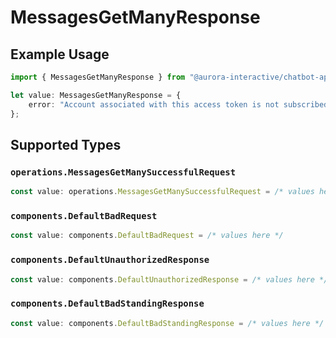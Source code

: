 # MessagesGetManyResponse

## Example Usage

```typescript
import { MessagesGetManyResponse } from "@aurora-interactive/chatbot-api-sdk/models/operations";

let value: MessagesGetManyResponse = {
    error: "Account associated with this access token is not subscribed to a paid plan",
};
```

## Supported Types

### `operations.MessagesGetManySuccessfulRequest`

```typescript
const value: operations.MessagesGetManySuccessfulRequest = /* values here */
```

### `components.DefaultBadRequest`

```typescript
const value: components.DefaultBadRequest = /* values here */
```

### `components.DefaultUnauthorizedResponse`

```typescript
const value: components.DefaultUnauthorizedResponse = /* values here */
```

### `components.DefaultBadStandingResponse`

```typescript
const value: components.DefaultBadStandingResponse = /* values here */
```

